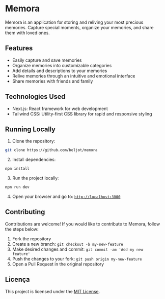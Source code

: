 # Memora
Memora is an application for storing and reliving your most precious memories. Capture special moments, organize your memories, and share them with loved ones.
## Features
- Easily capture and save memories
- Organize memories into customizable categories
- Add details and descriptions to your memories
- Relive memories through an intuitive and emotional interface
- Share memories with friends and family
## Technologies Used
- Next.js: React framework for web development
- Tailwind CSS: Utility-first CSS library for rapid and responsive styling
## Running Locally
1. Clone the repository:
```bash
git clone https://github.com/beljot/memora
```
2. Install dependencies:
```bash
npm install
```
3. Run the project locally:
```bash
npm run dev
```
4. Open your browser and go to: [`http://localhost:3000`](http://localhost:3000)
## Contributing
Contributions are welcome! If you would like to contribute to Memora, follow the steps below:
1. Fork the repository
2. Create a new branch: `git checkout -b my-new-feature`
3. Make desired changes and commit: `git commit -am 'Add my new feature'`
4. Push the changes to your fork: `git push origin my-new-feature`
5. Open a Pull Request in the original repository
## Licença
This project is licensed under the [MIT License](/LICENSE).